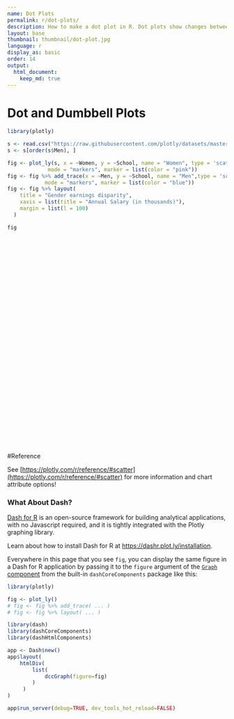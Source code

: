 ```yaml
---
name: Dot Plots
permalink: r/dot-plots/
description: How to make a dot plot in R. Dot plots show changes between two points in time or between two conditions.
layout: base
thumbnail: thumbnail/dot-plot.jpg
language: r
display_as: basic
order: 14
output:
  html_document:
    keep_md: true
---
```



# Dot and Dumbbell Plots


```r
library(plotly)

s <- read.csv("https://raw.githubusercontent.com/plotly/datasets/master/school_earnings.csv")
s <- s[order(s$Men), ]

fig <- plot_ly(s, x = ~Women, y = ~School, name = "Women", type = 'scatter',
             mode = "markers", marker = list(color = "pink"))
fig <- fig %>% add_trace(x = ~Men, y = ~School, name = "Men",type = 'scatter',
            mode = "markers", marker = list(color = "blue"))
fig <- fig %>% layout(
    title = "Gender earnings disparity",
    xaxis = list(title = "Annual Salary (in thousands)"),
    margin = list(l = 100)
  )

fig
```

<div id="htmlwidget-dc9234c4a1293df202b9" style="width:672px;height:480px;" class="plotly html-widget"></div>
<script type="application/json" data-for="htmlwidget-dc9234c4a1293df202b9">{"x":{"visdat":{"673f26e2c95b":["function () ","plotlyVisDat"]},"cur_data":"673f26e2c95b","attrs":{"673f26e2c95b":{"x":{},"y":{},"mode":"markers","marker":{"color":"pink"},"name":"Women","alpha_stroke":1,"sizes":[10,100],"spans":[1,20],"type":"scatter"},"673f26e2c95b.1":{"x":{},"y":{},"mode":"markers","marker":{"color":"blue"},"name":"Men","alpha_stroke":1,"sizes":[10,100],"spans":[1,20],"type":"scatter","inherit":true}},"layout":{"margin":{"b":40,"l":100,"t":25,"r":10},"title":"Gender earnings disparity","xaxis":{"domain":[0,1],"automargin":true,"title":"Annual Salary (in thousands)"},"yaxis":{"domain":[0,1],"automargin":true,"title":"School","type":"category","categoryorder":"array","categoryarray":["Berkeley","Brown","Chicago","Columbia","Cornell","Dartmouth","Duke","Emory","Georgetown","Harvard","Michigan","MIT","Notre Dame","NYU","Princeton","SoCal","Stanford","Tufts","U.Penn","UCLA","Yale"]},"hovermode":"closest","showlegend":true},"source":"A","config":{"showSendToCloud":false},"data":[{"x":[64,72,68,62,71,72,67,73,80,76,79,84,78,86,93,94,90,92,96,94,112],"y":["UCLA","SoCal","Emory","Michigan","Berkeley","Brown","NYU","Notre Dame","Cornell","Tufts","Yale","Dartmouth","Chicago","Columbia","Duke","Georgetown","Princeton","U.Penn","Stanford","MIT","Harvard"],"mode":"markers","marker":{"color":"pink","line":{"color":"rgba(31,119,180,1)"}},"name":"Women","type":"scatter","error_y":{"color":"rgba(31,119,180,1)"},"error_x":{"color":"rgba(31,119,180,1)"},"line":{"color":"rgba(31,119,180,1)"},"xaxis":"x","yaxis":"y","frame":null},{"x":[78,81,82,84,88,92,94,100,107,112,114,114,118,119,124,131,137,141,151,152,165],"y":["UCLA","SoCal","Emory","Michigan","Berkeley","Brown","NYU","Notre Dame","Cornell","Tufts","Yale","Dartmouth","Chicago","Columbia","Duke","Georgetown","Princeton","U.Penn","Stanford","MIT","Harvard"],"mode":"markers","marker":{"color":"blue","line":{"color":"rgba(255,127,14,1)"}},"name":"Men","type":"scatter","error_y":{"color":"rgba(255,127,14,1)"},"error_x":{"color":"rgba(255,127,14,1)"},"line":{"color":"rgba(255,127,14,1)"},"xaxis":"x","yaxis":"y","frame":null}],"highlight":{"on":"plotly_click","persistent":false,"dynamic":false,"selectize":false,"opacityDim":0.2,"selected":{"opacity":1},"debounce":0},"shinyEvents":["plotly_hover","plotly_click","plotly_selected","plotly_relayout","plotly_brushed","plotly_brushing","plotly_clickannotation","plotly_doubleclick","plotly_deselect","plotly_afterplot","plotly_sunburstclick"],"base_url":"https://plot.ly"},"evals":[],"jsHooks":[]}</script>

#Reference

See [https://plotly.com/r/reference/#scatter](https://plotly.com/r/reference/#scatter) for more information and chart attribute options!

### What About Dash?

[Dash for R](https://dashr.plot.ly/) is an open-source framework for building analytical applications, with no Javascript required, and it is tightly integrated with the Plotly graphing library. 

Learn about how to install Dash for R at https://dashr.plot.ly/installation.

Everywhere in this page that you see `fig`, you can display the same figure in a Dash for R application by passing it to the `figure` argument of the [`Graph` component](https://dashr.plot.ly/dash-core-components/graph) from the built-in `dashCoreComponents` package like this:


```r
library(plotly)

fig <- plot_ly() 
# fig <- fig %>% add_trace( ... )
# fig <- fig %>% layout( ... ) 

library(dash)
library(dashCoreComponents)
library(dashHtmlComponents)

app <- Dash$new()
app$layout(
    htmlDiv(
        list(
            dccGraph(figure=fig) 
        )
     )
)

app$run_server(debug=TRUE, dev_tools_hot_reload=FALSE)
```

